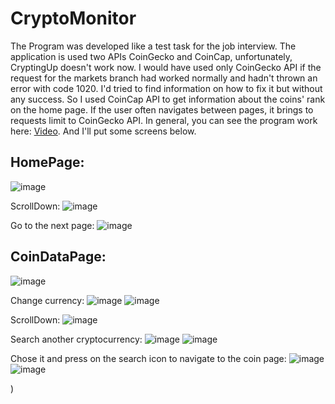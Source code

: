 # CryptoMonitor

The Program was developed like a test task for the job interview. The application is used two APIs CoinGecko and CoinCap, unfortunately, CryptingUp doesn't work now. I would have used only CoinGecko API if the request for the markets branch had worked normally and hadn't thrown an error with code 1020. I'd tried to find information on how to fix it but without any success. So I used CoinCap API to get information about the coins' rank on the home page. If the user often navigates between pages, it brings to requests limit to CoinGecko  API. In general, you can see the program work here: [Video](https://youtu.be/xwxSes-Xgyo). And I'll put some screens below.

## HomePage:
![image](https://github.com/Alhaff/CryptoMonitor/assets/74818434/8494ffb5-69bc-430a-8d5c-168fdee889a7)

ScrollDown:
![image](https://github.com/Alhaff/CryptoMonitor/assets/74818434/40bf8f4a-b941-4433-bf98-e45dce24bc3d)

Go to the next page:
![image](https://github.com/Alhaff/CryptoMonitor/assets/74818434/fda56fd5-c828-4803-a28b-d4721f61ba80)

## CoinDataPage:
![image](https://github.com/Alhaff/CryptoMonitor/assets/74818434/fdacfd79-0b22-4f2b-8a86-65eeefd754cd)

Change currency:
![image](https://github.com/Alhaff/CryptoMonitor/assets/74818434/de591fec-2199-4c5e-bafe-3d97deed5cb7)
![image](https://github.com/Alhaff/CryptoMonitor/assets/74818434/aac647e1-34df-491d-bf23-f9882cf4700e)

ScrollDown:
![image](https://github.com/Alhaff/CryptoMonitor/assets/74818434/98d38331-2cba-492f-86a6-4646fb3538d5)

Search another cryptocurrency:
![image](https://github.com/Alhaff/CryptoMonitor/assets/74818434/452de6c9-6674-4df5-ad87-35344c1429d2)
![image](https://github.com/Alhaff/CryptoMonitor/assets/74818434/8ff69335-d679-4f6c-aeaf-3252a8dbacd2)

Chose it and press on the search icon to navigate to the coin page:
![image](https://github.com/Alhaff/CryptoMonitor/assets/74818434/010c40ef-42b9-43e1-ac71-21caf076f431)
![image](https://github.com/Alhaff/CryptoMonitor/assets/74818434/4bc06953-14ae-40d4-9883-966607fb8a76)



)




